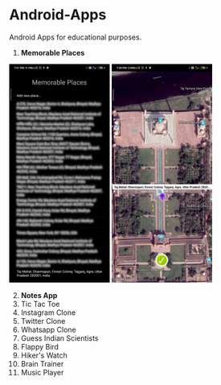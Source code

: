 # Android-Apps
Android Apps for educational purposes.

1. **Memorable Places**
<img src="Screenshots/Memorable_Places_1.jpg" width="200">
<img src="Screenshots/Memorable_Places_2.jpg" width="200">

2. **Notes App**
3. Tic Tac Toe
4. Instagram Clone
5. Twitter Clone
6. Whatsapp Clone
7. Guess Indian Scientists
8. Flappy Bird
9. Hiker's Watch
10. Brain Trainer
11. Music Player
